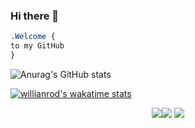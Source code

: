 ### Hi there 👋

```css
.Welcome { 
to my GitHub
}
```
<p align="center">
  
![Anurag's GitHub stats](https://github-readme-stats.vercel.app/api?username=Afi&show_icons=true&theme=tokyonight)

[![willianrod's wakatime stats](https://github-readme-stats.vercel.app/api/wakatime?username=Afi)](https://github.com/anuraghazra/github-readme-stats)
</p>
<p align="center"><img src="https://i.imgur.com/QBkS6bd.png"><img src="https://i.imgur.com/pirVf4i.png"> <img src="https://i.imgur.com/jjOMCGF.png"></p>
